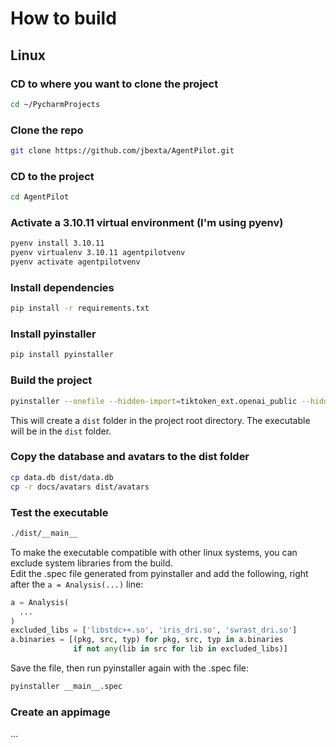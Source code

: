 # How to build

## Linux

### CD to where you want to clone the project

```bash
cd ~/PycharmProjects
```

### Clone the repo
    
```bash
git clone https://github.com/jbexta/AgentPilot.git
```

### CD to the project

```bash
cd AgentPilot
```


### Activate a 3.10.11 virtual environment (I'm using pyenv)

```bash
pyenv install 3.10.11
pyenv virtualenv 3.10.11 agentpilotvenv
pyenv activate agentpilotvenv
```


### Install dependencies

```bash
pip install -r requirements.txt
```

### Install pyinstaller

```bash
pip install pyinstaller
```

### Build the project

```bash
pyinstaller --onefile --hidden-import=tiktoken_ext.openai_public --hidden-import=tiktoken_ext src/__main__.py
```

This will create a `dist` folder in the project root directory. The executable will be in the `dist` folder.

### Copy the database and avatars to the dist folder

```bash
cp data.db dist/data.db
cp -r docs/avatars dist/avatars
```

### Test the executable

```bash
./dist/__main__
```

To make the executable compatible with other linux systems, you can exclude system libraries from the build.
<br>Edit the .spec file generated from pyinstaller and add the following, right after the `a = Analysis(...)` line:

```python
a = Analysis(
  ...
)
excluded_libs = ['libstdc++.so', 'iris_dri.so', 'swrast_dri.so']
a.binaries = [(pkg, src, typ) for pkg, src, typ in a.binaries
              if not any(lib in src for lib in excluded_libs)]
```
Save the file, then run pyinstaller again with the .spec file:

```bash
pyinstaller __main__.spec
```

### Create an appimage

...